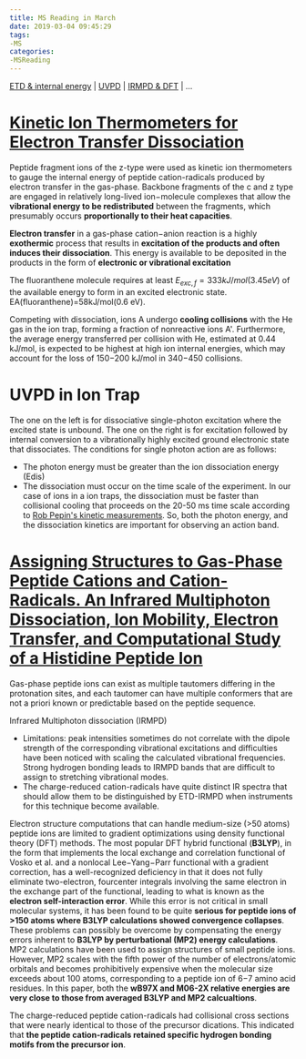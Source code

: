 ```yaml
---
title: MS Reading in March
date: 2019-03-04 09:45:29
tags:
-MS
categories:
-MSReading
---
```


[ETD & internal energy](#ETDE) | [UVPD](#uvpd) | [IRMPD & DFT](#irdft) | ...

# <jump id='ETDE'>[Kinetic Ion Thermometers for Electron Transfer Dissociation](https://pubs.acs.org/doi/abs/10.1021/jp510244d)</jump>

Peptide fragment ions of the z-type were used as kinetic ion thermometers to gauge the internal energy of peptide cation-radicals produced by electron transfer in the gas-phase. Backbone fragments of the c and z type are engaged in relatively long-lived ion−molecule complexes that allow the **vibrational energy to be redistributed** between the fragments, which presumably occurs **proportionally to their heat capacities**.

**Electron transfer** in a gas-phase cation−anion reaction is a highly **exothermic** process that results in **excitation of the products and often induces their dissociation**. This energy is available to be deposited in the products in the form of **electronic or vibrational excitation**

The fluoranthene molecule requires at least $E_{exc,f}=333kJ/mol (3.45eV)$ of the available energy to form in an excited electronic state. EA(fluoranthene)=58kJ/mol(0.6 eV).

Competing with dissociation, ions A undergo **cooling collisions** with the He gas in the ion trap, forming a fraction of nonreactive ions A'. Furthermore, the average energy transferred per collision with He, estimated at 0.44 kJ/mol, is expected to be highest at high ion internal energies, which may account for the loss of 150−200 kJ/mol in 340−450 collisions.


# <jump id='uvpd'>UVPD in Ion Trap</jump>

The one on  the left is for dissociative single-photon excitation where the excited state is unbound. The one on the right is for excitation followed by internal conversion to a vibrationally highly excited ground electronic state that dissociates.  The conditions for single photon action are as follows:
- The photon energy must be greater than the ion dissociation energy (Edis)
- The dissociation must occur on the time scale of the experiment.  In our case of ions in a ion traps, the dissociation must be faster than collisional cooling that proceeds on the 20-50 ms time scale according to [Rob Pepin's kinetic measurements](#ETDE).  So, both the photon energy, and the dissociation kinetics are important for observing an action band.

# <jump id='irdft'>[Assigning Structures to Gas-Phase Peptide Cations and Cation-Radicals. An Infrared Multiphoton Dissociation, Ion Mobility, Electron Transfer, and Computational Study of a Histidine Peptide Ion](https://pubs.acs.org/doi/abs/10.1021/jp3000784)</jump>

Gas-phase peptide ions can exist as multiple tautomers differing in the protonation sites, and each tautomer can have multiple conformers that are not a priori known or predictable based on the peptide sequence.

Infrared Multiphoton dissociation (IRMPD)
- Limitations: peak intensities sometimes do not correlate with the dipole strength of the corresponding vibrational excitations and difficulties have been noticed with scaling the calculated vibrational frequencies. Strong hydrogen bonding leads to IRMPD bands that are difficult to assign to stretching vibrational modes. 
- The charge-reduced cation-radicals have quite distinct IR spectra that should allow them to be distinguished by ETD-IRMPD when instruments for this technique become available.

Electron structure computations that can handle medium-size (>50 atoms) peptide ions are limited to gradient optimizations using density functional theory (DFT) methods. The most popular DFT hybrid functional (**B3LYP**), in the form that implements the local exchange and correlation functional of Vosko et al. and a nonlocal Lee−Yang−Parr functional with a gradient correction, has a well-recognized deficiency in that it does not fully eliminate two-electron, fourcenter integrals involving the same electron in the exchange part of the functional, leading to what is known as the **electron self-interaction error**. While this error is not critical in small molecular systems, it has been found to be quite **serious for peptide ions of >150 atoms where B3LYP calculations showed convergence collapses**. These problems can possibly be overcome by compensating the energy errors inherent to **B3LYP by perturbational (MP2) energy calculations**. MP2 calculations have been used to assign structures of small peptide ions. However, MP2 scales with the fifth power of the number of electrons/atomic orbitals and becomes prohibitively expensive when the molecular size exceeds about 100 atoms, corresponding to a peptide ion of 6−7 amino acid residues. In this paper, both the **wB97X and M06-2X relative energies are very close to those from averaged B3LYP and MP2 calcualtions**.

The charge-reduced peptide cation-radicals had collisional cross sections that were nearly identical to those of the precursor dications. This indicated that **the peptide cation-radicals retained specific hydrogen bonding motifs from the precursor ion**.